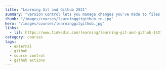 ```yaml
---
title: "Learning Git and Github 2021"
summary: "Version Control lets you manage changes you've made to files over time, and is an essential skill for developers to master. Git is by far the most popular version control system on the web. In this fast-paced course, Ray Villalobos shows you the fundamental commands that you need to work with most Git projects."
thumb: "/images/courses/learninggitgithub_tn.jpg"
hero: "/images/courses/learninggitgithub.jpg"
links:
  - lil: https://www.linkedin.com/learning/learning-git-and-github-14213624/
category: courses
tags:
  - external
  - github
  - source control
  - github actions
---
```

